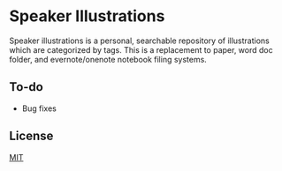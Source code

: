 # Speaker Illustrations

Speaker illustrations is a personal, searchable repository of illustrations which are categorized by tags. This is a replacement to paper, word doc folder, and evernote/onenote notebook filing systems.

## To-do

- Bug fixes

## License

[MIT](LICENSE.md)
